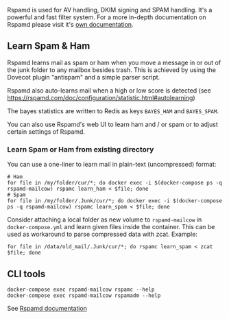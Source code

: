 Rspamd is used for AV handling, DKIM signing and SPAM handling. It's a powerful and fast filter system. For a more in-depth documentation on Rspamd please visit it's [own documentation](https://rspamd.com/doc/index.html).

## Learn Spam & Ham

Rspamd learns mail as spam or ham when you move a message in or out of the junk folder to any mailbox besides trash.
This is achieved by using the Dovecot plugin "antispam" and a simple parser script.

Rspamd also auto-learns mail when a high or low score is detected (see https://rspamd.com/doc/configuration/statistic.html#autolearning)

The bayes statistics are written to Redis as keys `BAYES_HAM` and `BAYES_SPAM`.

You can also use Rspamd's web UI to learn ham and / or spam or to adjust certain settings of Rspamd.

### Learn Spam or Ham from existing directory

You can use a one-liner to learn mail in plain-text (uncompressed) format:
```
# Ham
for file in /my/folder/cur/*; do docker exec -i $(docker-compose ps -q rspamd-mailcow) rspamc learn_ham < $file; done
# Spam
for file in /my/folder/.Junk/cur/*; do docker exec -i $(docker-compose ps -q rspamd-mailcow) rspamc learn_spam < $file; done
```

Consider attaching a local folder as new volume to `rspamd-mailcow` in `docker-compose.yml` and learn given files inside the container. This can be used as workaround to parse compressed data with zcat. Example:

```
for file in /data/old_mail/.Junk/cur/*; do rspamc learn_spam < zcat $file; done
```

## CLI tools

```
docker-compose exec rspamd-mailcow rspamc --help
docker-compose exec rspamd-mailcow rspamadm --help
```

See [Rspamd documentation](https://rspamd.com/doc/index.html)
